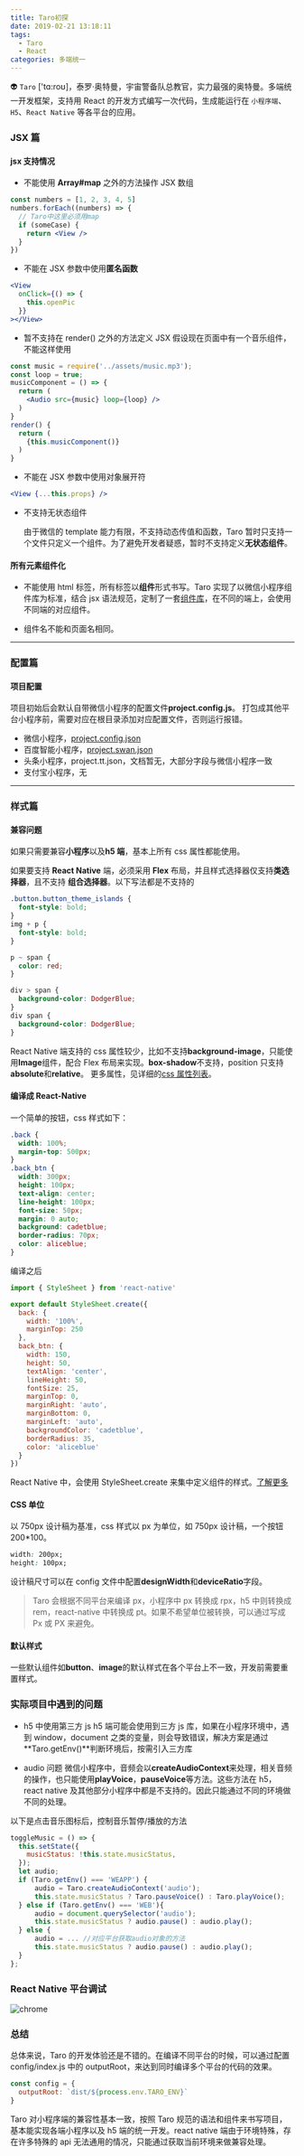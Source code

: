 ```yaml
---
title: Taro初探
date: 2019-02-21 13:18:11
tags:
  - Taro
  - React
categories: 多端统一
---
```


👽 `Taro` ['tɑ:roʊ]，泰罗·奥特曼，宇宙警备队总教官，实力最强的奥特曼。多端统一开发框架，支持用 React 的开发方式编写一次代码，生成能运行在 `小程序端`、`H5`、`React Native` 等各平台的应用。

<!-- more -->

### JSX 篇

#### jsx 支持情况

- 不能使用 **Array#map** 之外的方法操作 JSX 数组

```jsx
const numbers = [1, 2, 3, 4, 5]
numbers.forEach((numbers) => {
  // Taro中这里必须用map
  if (someCase) {
    return <View />
  }
})
```

- 不能在 JSX 参数中使用**匿名函数**

```jsx
<View
  onClick={() => {
    this.openPic
  }}
></View>
```

- 暂不支持在 render() 之外的方法定义 JSX
  假设现在页面中有一个音乐组件，不能这样使用

```jsx
const music = require('../assets/music.mp3');
const loop = true;
musicComponent = () => {
  return (
    <Audio src={music} loop={loop} />
  )
}
render() {
  return (
    {this.musicComponent()}
  )
}
```

- 不能在 JSX 参数中使用对象展开符

```jsx
<View {...this.props} />
```

- 不支持无状态组件

  由于微信的 template 能力有限，不支持动态传值和函数，Taro 暂时只支持一个文件只定义一个组件。为了避免开发者疑惑，暂时不支持定义**无状态组件**。

#### 所有元素组件化

- 不能使用 html 标签，所有标签以**组件**形式书写。Taro 实现了以微信小程序组件库为标准，结合 jsx 语法规范，定制了一套[组件库](https://nervjs.github.io/taro/docs/components-desc.html)，在不同的端上，会使用不同端的对应组件。

- 组件名不能和页面名相同。

---

### 配置篇

#### 项目配置

项目初始后会默认自带微信小程序的配置文件**project.config.js**。
打包成其他平台小程序前，需要对应在根目录添加对应配置文件，否则运行报错。

- 微信小程序，[project.config.json](https://developers.weixin.qq.com/miniprogram/dev/devtools/projectconfig.html?search-key=%E9%A1%B9%E7%9B%AE%E9%85%8D%E7%BD%AE)
- 百度智能小程序，[project.swan.json](https://smartprogram.baidu.com/docs/develop/devtools/projectconfig/)
- 头条小程序，project.tt.json，文档暂无，大部分字段与微信小程序一致
- 支付宝小程序，无

---

### 样式篇

#### 兼容问题

如果只需要兼容**小程序**以及**h5 端**，基本上所有 css 属性都能使用。

如果要支持 **React Native** 端，必须采用 **Flex** 布局，并且样式选择器仅支持**类选择器**，且不支持 **组合选择器**。以下写法都是不支持的

```css
.button.button_theme_islands {
  font-style: bold;
}
img + p {
  font-style: bold;
}

p ~ span {
  color: red;
}

div > span {
  background-color: DodgerBlue;
}
div span {
  background-color: DodgerBlue;
}
```

React Native 端支持的 css 属性较少，比如不支持**background-image**，只能使用**Image**组件，配合 Flex 布局来实现。**box-shadow**不支持，position 只支持**absolute**和**relative**。 更多属性，见详细的[css 属性列表](https://reactnative.cn/docs/layout-props/)。

#### 编译成 React-Native

一个简单的按钮，css 样式如下：

```css
.back {
  width: 100%;
  margin-top: 500px;
}
.back_btn {
  width: 300px;
  height: 100px;
  text-align: center;
  line-height: 100px;
  font-size: 50px;
  margin: 0 auto;
  background: cadetblue;
  border-radius: 70px;
  color: aliceblue;
}
```

编译之后

```javascript
import { StyleSheet } from 'react-native'

export default StyleSheet.create({
  back: {
    width: '100%',
    marginTop: 250
  },
  back_btn: {
    width: 150,
    height: 50,
    textAlign: 'center',
    lineHeight: 50,
    fontSize: 25,
    marginTop: 0,
    marginRight: 'auto',
    marginBottom: 0,
    marginLeft: 'auto',
    backgroundColor: 'cadetblue',
    borderRadius: 35,
    color: 'aliceblue'
  }
})
```

React Native 中，会使用 StyleSheet.create 来集中定义组件的样式。[了解更多](https://reactnative.cn/docs/style/)

#### CSS 单位

以 750px 设计稿为基准，css 样式以 px 为单位，如 750px 设计稿，一个按钮 200\*100。

```css
width: 200px;
height: 100px;
```

设计稿尺寸可以在 config 文件中配置**designWidth**和**deviceRatio**字段。

> Taro 会根据不同平台来编译 px，小程序中 px 转换成 rpx，h5 中则转换成 rem，react-native 中转换成 pt。如果不希望单位被转换，可以通过写成 Px 或 PX 来避免。

#### 默认样式

一些默认组件如**button**、**image**的默认样式在各个平台上不一致，开发前需要重置样式。

### 实际项目中遇到的问题

- h5 中使用第三方 js
  h5 端可能会使用到三方 js 库，如果在小程序环境中，遇到 window，document 之类的变量，则会导致错误，解决方案是通过**Taro.getEnv()**判断环境后，按需引入三方库

- audio 问题
  微信小程序中，音频会以**createAudioContext**来处理，相关音频的操作，也只能使用**playVoice**，**pauseVoice**等方法。这些方法在 h5，react native 及其他部分小程序中都是不支持的。因此只能通过不同的环境做不同的处理。

以下是点击音乐图标后，控制音乐暂停/播放的方法

```jsx
toggleMusic = () => {
  this.setState({
    musicStatus: !this.state.musicStatus,
  });
  let audio;
  if (Taro.getEnv() === 'WEAPP') {
      audio = Taro.createAudioContext('audio');
      this.state.musicStatus ? Taro.pauseVoice() : Taro.playVoice();
  } else if (Taro.getEnv() === 'WEB'){
      audio = document.querySelector('audio');
      this.state.musicStatus ? audio.pause() : audio.play();
  } else {
      audio = ... //对应平台获取audio对象的方法
      this.state.musicStatus ? audio.pause() : audio.play();
  }
};
```

### React Native 平台调试

![chrome](https://qiniu.image.cq-wnl.com/content/20190228f9a18bfcb9784471ac1e862b71b6cde7.png)

### 总结

总体来说，Taro 的开发体验还是不错的。在编译不同平台的时候，可以通过配置 config/index.js 中的 outputRoot，来达到同时编译多个平台的代码的效果。

```javascript
const config = {
  outputRoot: `dist/${process.env.TARO_ENV}`
}
```

Taro 对小程序端的兼容性基本一致，按照 Taro 规范的语法和组件来书写项目，基本能实现各端小程序以及 h5 端的统一开发。react native 端由于环境特殊，存在许多特殊的 api 无法通用的情况，只能通过获取当前环境来做兼容处理。
